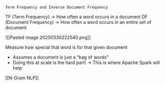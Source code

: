 `Term Frequency and Inverse Document Frequency`

TF (Term Frequency) → How often a word occurs in a document
DF (Document Frequency) → How often a word occurs in an entire set of document

![[Pasted image 20250330222540.png]]

Measure how special that word is for that given document

- Assumes a document is just a “bag of words”
- Doing this at scale is the hard part! → This is where Apache Spark will help

[[N-Gram NLP]]
